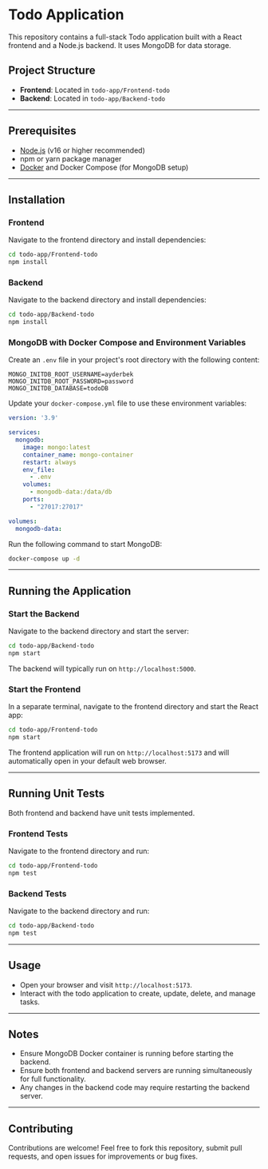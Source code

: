 # Todo Application

This repository contains a full-stack Todo application built with a React frontend and a Node.js backend. It uses MongoDB for data storage.

## Project Structure

- **Frontend**: Located in `todo-app/Frontend-todo`
- **Backend**: Located in `todo-app/Backend-todo`

---

## Prerequisites

- [Node.js](https://nodejs.org/en/) (v16 or higher recommended)
- npm or yarn package manager
- [Docker](https://www.docker.com/) and Docker Compose (for MongoDB setup)

---

## Installation

### Frontend

Navigate to the frontend directory and install dependencies:

```bash
cd todo-app/Frontend-todo
npm install
```

### Backend

Navigate to the backend directory and install dependencies:

```bash
cd todo-app/Backend-todo
npm install
```

### MongoDB with Docker Compose and Environment Variables

Create an `.env` file in your project's root directory with the following content:

```env
MONGO_INITDB_ROOT_USERNAME=ayderbek
MONGO_INITDB_ROOT_PASSWORD=password
MONGO_INITDB_DATABASE=todoDB
```

Update your `docker-compose.yml` file to use these environment variables:

```yaml
version: '3.9'

services:
  mongodb:
    image: mongo:latest
    container_name: mongo-container
    restart: always
    env_file:
      - .env
    volumes:
      - mongodb-data:/data/db
    ports:
      - "27017:27017"

volumes:
  mongodb-data:
```

Run the following command to start MongoDB:

```bash
docker-compose up -d
```

---

## Running the Application

### Start the Backend

Navigate to the backend directory and start the server:

```bash
cd todo-app/Backend-todo
npm start
```

The backend will typically run on `http://localhost:5000`.

### Start the Frontend

In a separate terminal, navigate to the frontend directory and start the React app:

```bash
cd todo-app/Frontend-todo
npm start
```

The frontend application will run on `http://localhost:5173` and will automatically open in your default web browser.

---

## Running Unit Tests

Both frontend and backend have unit tests implemented.

### Frontend Tests

Navigate to the frontend directory and run:

```bash
cd todo-app/Frontend-todo
npm test
```

### Backend Tests

Navigate to the backend directory and run:

```bash
cd todo-app/Backend-todo
npm test
```

---

## Usage

- Open your browser and visit `http://localhost:5173`.
- Interact with the todo application to create, update, delete, and manage tasks.

---

## Notes

- Ensure MongoDB Docker container is running before starting the backend.
- Ensure both frontend and backend servers are running simultaneously for full functionality.
- Any changes in the backend code may require restarting the backend server.

---

## Contributing

Contributions are welcome! Feel free to fork this repository, submit pull requests, and open issues for improvements or bug fixes.

